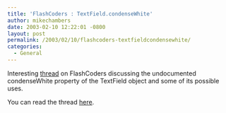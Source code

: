 ```yaml
---
title: 'FlashCoders : TextField.condenseWhite'
author: mikechambers
date: 2003-02-10 12:22:01 -0800
layout: post
permalink: /2003/02/10/flashcoders-textfieldcondensewhite/
categories:
  - General
---
```



Interesting [thread][1] on FlashCoders discussing the undocumented condenseWhite property of the TextField object and some of its possible uses.

You can read the thread [here][1].

 [1]: http://chattyfig.figleaf.com/cgi-bin/ezmlm-cgi?1:sss:62837:jookpojhhfojbnnhcdgh#b
